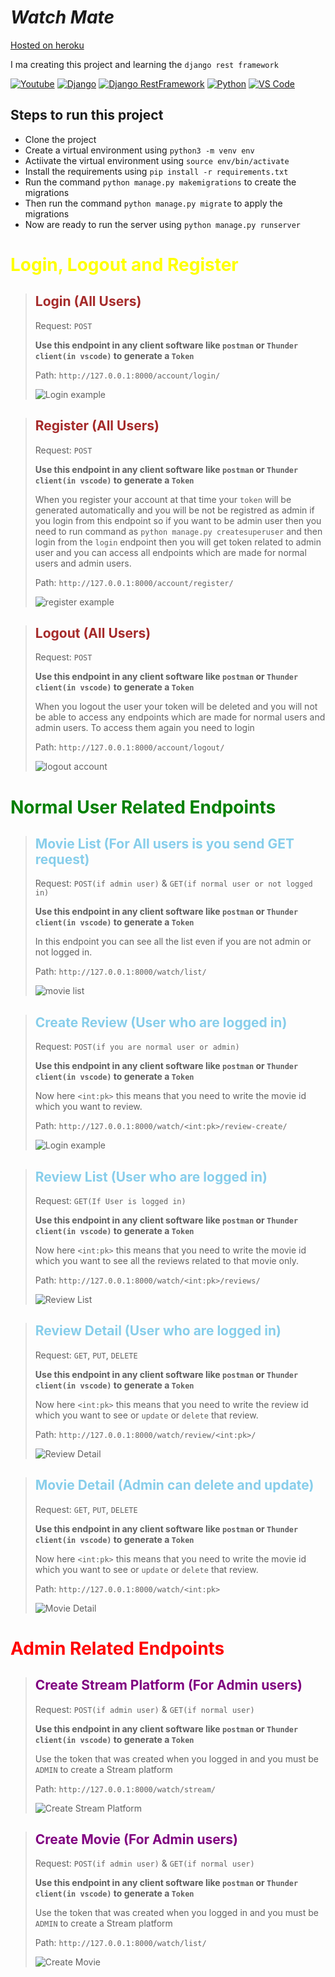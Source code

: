 # ***Watch Mate***

[Hosted on heroku](https://imdb-restapi-django.herokuapp.com/)

I ma creating this project and learning the `django rest framework`

[![Youtube](https://img.shields.io/badge/YouTube-FF0000?style=for-the-badge&logo=youtube&logoColor=white)](https://www.youtube.com/channel/UCKspdO30Fea8ZCxwg-0svOg)
[![Django](https://img.shields.io/badge/django-darkgreen?style=for-the-badge&logo=django&logoColor=green)](https://code.visualstudio.com/download)
[![Django RestFramework](https://img.shields.io/badge/django%20rest-ff1709?style=for-the-badge&logo=django&logoColor=white)](https://www.django-rest-framework.org/)
[![Python](https://img.shields.io/badge/Python-FFD43B?style=for-the-badge&logo=python&logoColor=blue)](https://www.youtube.com/channel/UCKspdO30Fea8ZCxwg-0svOg)
[![VS Code](https://img.shields.io/badge/Visual_Studio_Code-0078D4?style=for-the-badge&logo=visual%20studio%20code&logoColor=white)](https://code.visualstudio.com/download)

## Steps to run this project

- Clone the project
- Create a virtual environment using `python3 -m venv env`
- Actiivate the virtual environment using `source env/bin/activate`
- Install the requirements using `pip install -r requirements.txt`
- Run the command `python manage.py makemigrations` to create the migrations
- Then run the command `python manage.py migrate` to apply the migrations
- Now are ready to run the server using `python manage.py runserver`

<h1 style="color: yellow">
Login, Logout and Register
</h1>

> <h2 style="color:brown">
> Login (All Users)
> </h2>
>
> Request: `POST`
>
> **Use this endpoint in any client software like `postman` or `Thunder client(in vscode)` to generate a `Token`**
>
> Path: `http://127.0.0.1:8000/account/login/`
>
> ![Login example](./screenshots/login.png)

> <h2 style="color:brown">
> Register (All Users)
> </h2>
>
> Request: `POST`
>
> **Use this endpoint in any client software like `postman` or `Thunder client(in vscode)` to generate a `Token`**
>
> When you register your account at that time your `token` will be generated automatically and you will be not be registred as admin if you login from this endpoint so if you want to be admin user then you need to run command as `python manage.py createsuperuser` and then login from the `login` endpoint then you will get token related to admin user and you can access all endpoints which are made for normal users and admin users.
>
> Path: `http://127.0.0.1:8000/account/register/`
>
> ![register example](./screenshots/register_account.png)

> <h2 style="color:brown">
> Logout (All Users)
> </h2>
>
> Request: `POST`
>
> **Use this endpoint in any client software like `postman` or `Thunder client(in vscode)` to generate a `Token`**
>
> When you logout the user your token will be deleted and you will not be able to access any endpoints which are made for normal users and admin users. To access them again you need to login
>
> Path: `http://127.0.0.1:8000/account/logout/`
>
> ![logout account](./screenshots/login.png)

<h1 style="color: green">
Normal User Related Endpoints
</h1>

> <h2 style="color:skyblue">
> Movie List (For All users is you send GET request)
> </h2>
>
> Request: `POST(if admin user)` & `GET(if normal user or not logged in)`
>
> **Use this endpoint in any client software like `postman` or `Thunder client(in vscode)` to generate a `Token`**
>
> In this endpoint you can see all the list even if you are not admin or not logged in.
>
> Path: `http://127.0.0.1:8000/watch/list/`
>
> ![movie list](./screenshots/movie_list.png)

> <h2 style="color:skyblue">
> Create Review (User who are logged in)
> </h2>
>
> Request: `POST(if you are normal user or admin)`
>
> **Use this endpoint in any client software like `postman` or `Thunder client(in vscode)` to generate a `Token`**
>
> Now here `<int:pk>` this means that you need to write the movie id which you want to review.
>
> Path: `http://127.0.0.1:8000/watch/<int:pk>/review-create/`
>
> ![Login example](./screenshots/create_review.png)

> <h2 style="color:skyblue">
> Review List (User who are logged in)
> </h2>
>
> Request: `GET(If User is logged in)`
>
> **Use this endpoint in any client software like `postman` or `Thunder client(in vscode)` to generate a `Token`**
>
> Now here `<int:pk>` this means that you need to write the movie id which you want to see all the reviews related to that movie only.
>
> Path: `http://127.0.0.1:8000/watch/<int:pk>/reviews/`
>
> ![Review List](./screenshots/review_list.png)

> <h2 style="color:skyblue">
> Review Detail (User who are logged in)
> </h2>
>
> Request: `GET`, `PUT`, `DELETE`
>
> **Use this endpoint in any client software like `postman` or `Thunder client(in vscode)` to generate a `Token`**
>
> Now here `<int:pk>` this means that you need to write the review id which you want to see or `update` or `delete` that review.
>
> Path: `http://127.0.0.1:8000/watch/review/<int:pk>/`
>
> ![Review Detail](./screenshots/review_detail_page.png)

> <h2 style="color:skyblue">
> Movie Detail (Admin can delete and update)
> </h2>
>
> Request: `GET`, `PUT`, `DELETE`
>
> **Use this endpoint in any client software like `postman` or `Thunder client(in vscode)` to generate a `Token`**
>
> Now here `<int:pk>` this means that you need to write the movie id which you want to see or `update` or `delete` that review.
>
> Path: `http://127.0.0.1:8000/watch/<int:pk>`
>
> ![Movie Detail](./screenshots/movie_detail.png)

<h1 style="color: Red">

Admin Related Endpoints
</h1>

> <h2 style="color:purple">
> Create Stream Platform (For Admin users)
> </h2>
>
> Request: `POST(if admin user)` & `GET(if normal user)`
>
> **Use this endpoint in any client software like `postman` or `Thunder client(in vscode)` to generate a `Token`**
>
> Use the token that was created when you logged in and you must be `ADMIN` to create a Stream platform
>
> Path: `http://127.0.0.1:8000/watch/stream/`
>
> ![Create Stream Platform](./screenshots/create%20stream%20platform.png)

> <h2 style="color:purple">
> Create Movie (For Admin users)
> </h2>
>
> Request: `POST(if admin user)` & `GET(if normal user)`
>
> **Use this endpoint in any client software like `postman` or `Thunder client(in vscode)` to generate a `Token`**
>
> Use the token that was created when you logged in and you must be `ADMIN` to create a Stream platform
>
> Path: `http://127.0.0.1:8000/watch/list/`
>
> ![Create Movie](./screenshots/create_movie.png)
